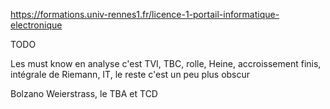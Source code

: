 https://formations.univ-rennes1.fr/licence-1-portail-informatique-electronique

TODO

Les must know en analyse c'est TVI, TBC, rolle, Heine, accroissement finis, intégrale de Riemann, IT, le reste c'est un peu plus obscur

Bolzano Weierstrass, le TBA et TCD

